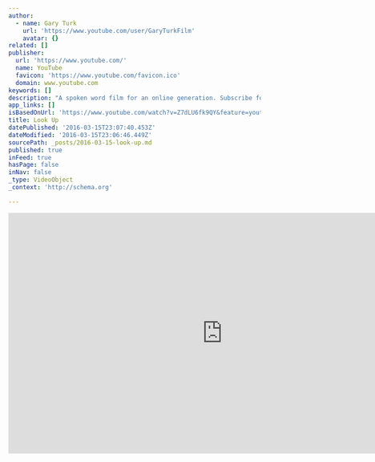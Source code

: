 ```yaml
---
author:
  - name: Gary Turk
    url: 'https://www.youtube.com/user/GaryTurkFilm'
    avatar: {}
related: []
publisher:
  url: 'https://www.youtube.com/'
  name: YouTube
  favicon: 'https://www.youtube.com/favicon.ico'
  domain: www.youtube.com
keywords: []
description: "A spoken word film for an online generation. Subscribe for more videos: http://bit.ly/Subscribe_to_Gary_Turk 'Look Up' is a lesson taught to us through a love story, in a world where we continue to find ways to make it easier for us to connect with one another, but always results in us spending more time alone."
app_links: []
isBasedOnUrl: 'https://www.youtube.com/watch?v=Z7dLU6fk9QY&feature=youtu.be&list=PLoh_dGQ3aUhvr6c5hASTc5wFkjQ3COFXi'
title: Look Up
datePublished: '2016-03-15T23:07:40.453Z'
dateModified: '2016-03-15T23:06:46.449Z'
sourcePath: _posts/2016-03-15-look-up.md
published: true
inFeed: true
hasPage: false
inNav: false
_type: VideoObject
_context: 'http://schema.org'

---
```

<iframe src="https://cdn.embedly.com/widgets/media.html?src=https%3A%2F%2Fwww.youtube.com%2Fembed%2Fvideoseries%3Flist%3DPLoh_dGQ3aUhvr6c5hASTc5wFkjQ3COFXi&amp;url=https%3A%2F%2Fwww.youtube.com%2Fwatch%3Fv%3DZ7dLU6fk9QY%26feature%3Dyoutu.be%26list%3DPLoh_dGQ3aUhvr6c5hASTc5wFkjQ3COFXi&amp;image=https%3A%2F%2Fi.ytimg.com%2Fvi%2FZ7dLU6fk9QY%2Fhqdefault.jpg&amp;key=b7d04c9b404c499eba89ee7072e1c4f7&amp;type=text%2Fhtml&amp;schema=youtube" width="854" height="480" scrolling="no" frameborder="0" allowfullscreen="allowfullscreen" style=""></iframe>